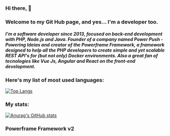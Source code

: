 ### Hi there, 👋
### Welcome to my Git Hub page, and yes... I'm a developer too.

##### I'm a software developer since 2013, focused on back-end development with PHP, Node.js and Java. Founder of a company named Power Push - Powering Ideias and creator of the Powerframe Framework, a framework designed to help all the PHP developers to create simple and yet scalable REST API's for (but not only) Docker environments. Also a great fan of tecnologies like Vue Js, Angular and React on the front-end development. 

### Here's my list of most used languages:
[![Top Langs](https://github-readme-stats.vercel.app/api/top-langs/?username=RenanSouzaRodrigues&count_private=true&show_icons=true&theme=dark&layout=compact)](https://github.com/anuraghazra/github-readme-stats)

### My stats:
[![Anurag's GitHub stats](https://github-readme-stats.vercel.app/api?username=RenanSouzaRodrigues)](https://github.com/anuraghazra/github-readme-stats)

### Powerframe Framework v2

